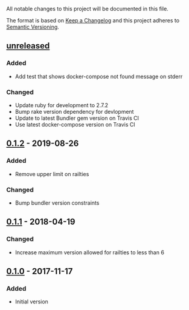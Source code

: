 All notable changes to this project will be documented in this file.

The format is based on [Keep a Changelog](https://keepachangelog.com/en/1.0.0/)
and this project adheres to [Semantic Versioning](https://semver.org/spec/v2.0.0.html).

## [unreleased]

### Added

- Add test that shows docker-compose not found message on stderr

### Changed

- Update ruby for development to 2.7.2
- Bump rake version dependency for devlopment
- Update to latest Bundler gem version on Travis CI
- Use latest docker-compose version on Travis CI

## [0.1.2] - 2019-08-26

### Added

- Remove upper limit on railties

### Changed

- Bump bundler version constraints

## [0.1.1] - 2018-04-19

### Changed

- Increase maximum version allowed for railties to less than 6

## [0.1.0] - 2017-11-17

### Added

- Initial version

[unreleased]: https://github.com/CoffeeAndCode/docker_compose_env/compare/v0.1.2...HEAD
[0.1.2]: https://github.com/CoffeeAndCode/docker_compose_env/compare/v0.1.1...v0.1.2
[0.1.1]: https://github.com/CoffeeAndCode/docker_compose_env/compare/v0.1.0...v0.1.1
[0.1.0]: https://github.com/CoffeeAndCode/docker_compose_env/releases/tag/v0.1.0
